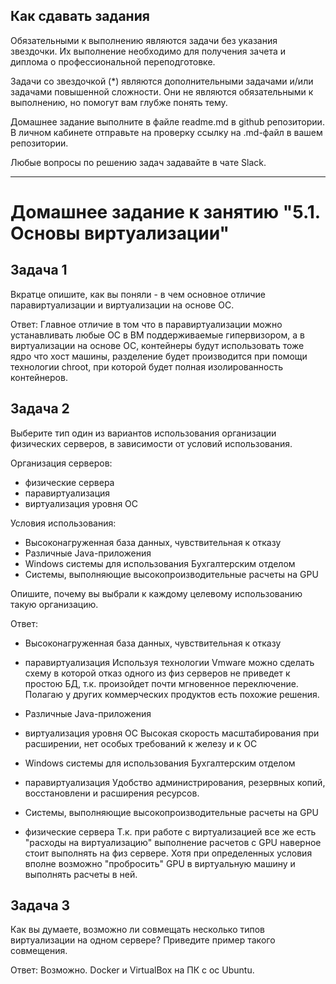 ## Как сдавать задания

Обязательными к выполнению являются задачи без указания звездочки. Их выполнение необходимо для получения зачета и диплома о профессиональной переподготовке.

Задачи со звездочкой (*) являются дополнительными задачами и/или задачами повышенной сложности. Они не являются обязательными к выполнению, но помогут вам глубже понять тему.

Домашнее задание выполните в файле readme.md в github репозитории. В личном кабинете отправьте на проверку ссылку на .md-файл в вашем репозитории.

Любые вопросы по решению задач задавайте в чате Slack.

---


# Домашнее задание к занятию "5.1. Основы виртуализации"

## Задача 1

Вкратце опишите, как вы поняли - в чем основное отличие паравиртуализации и виртуализации на основе ОС.

Ответ:
Главное отличие в том что в паравиртуализации можно устанавливать любые ОС в ВМ  поддерживаемые гипервизором, а в виртуализации на основе ОС, контейнеры будут использовать тоже ядро что хост машины, разделение будет производится при помощи технологии chroot, при которой будет полная изолированность контейнеров.


## Задача 2

Выберите тип один из вариантов использования организации физических серверов, 
в зависимости от условий использования.

Организация серверов:
- физические сервера
- паравиртуализация
- виртуализация уровня ОС

Условия использования:

- Высоконагруженная база данных, чувствительная к отказу
- Различные Java-приложения
- Windows системы для использования Бухгалтерским отделом 
- Системы, выполняющие высокопроизводительные расчеты на GPU

Опишите, почему вы выбрали к каждому целевому использованию такую организацию.

Ответ:
- Высоконагруженная база данных, чувствительная к отказу
- паравиртуализация
Используя технологии Vmware можно сделать схему в которой отказ одного из физ серверов не приведет к простою БД, т.к. произойдет почти мгновенное переключение. Полагаю у других коммерческих продуктов есть похожие решения.

- Различные Java-приложения
- виртуализация уровня ОС
Высокая скорость масштабирования при расширении, нет особых требований к железу и к ОС

- Windows системы для использования Бухгалтерским отделом 
- паравиртуализация
Удобство администрирования, резервных копий, восстановлени и расширения ресурсов.

- Системы, выполняющие высокопроизводительные расчеты на GPU
- физические сервера
Т.к. при работе с виртуализацией все же есть "расходы на виртуализацию" выполнение расчетов с GPU наверное стоит выполнять на физ сервере. Хотя при определенных условия вполне возможно "пробросить" GPU в виртуальную машину и выполнять расчеты в ней.

## Задача 3

Как вы думаете, возможно ли совмещать несколько типов виртуализации на одном сервере?
Приведите пример такого совмещения.

Ответ:
Возможно. Docker и VirtualBox на ПК с ос Ubuntu.